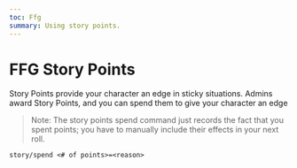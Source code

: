 ```yaml
---
toc: Ffg
summary: Using story points.
---
```


# FFG Story Points

Story Points provide your character an edge in sticky situations.  Admins award Story Points, and you can spend them to give your character an edge 

> Note: The story points spend command just records the fact that you spent points; you have to manually include their effects in your next roll.

`story/spend <# of points>=<reason>`
